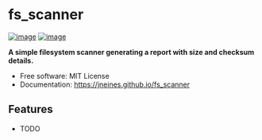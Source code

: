 # fs_scanner


[![image](https://img.shields.io/pypi/v/fs_scanner.svg)](https://pypi.python.org/pypi/fs_scanner)
[![image](https://img.shields.io/conda/vn/conda-forge/fs_scanner.svg)](https://anaconda.org/conda-forge/fs_scanner)


**A simple filesystem scanner generating a report with size and checksum details.**


-   Free software: MIT License
-   Documentation: https://jneines.github.io/fs_scanner
    

## Features

-   TODO
